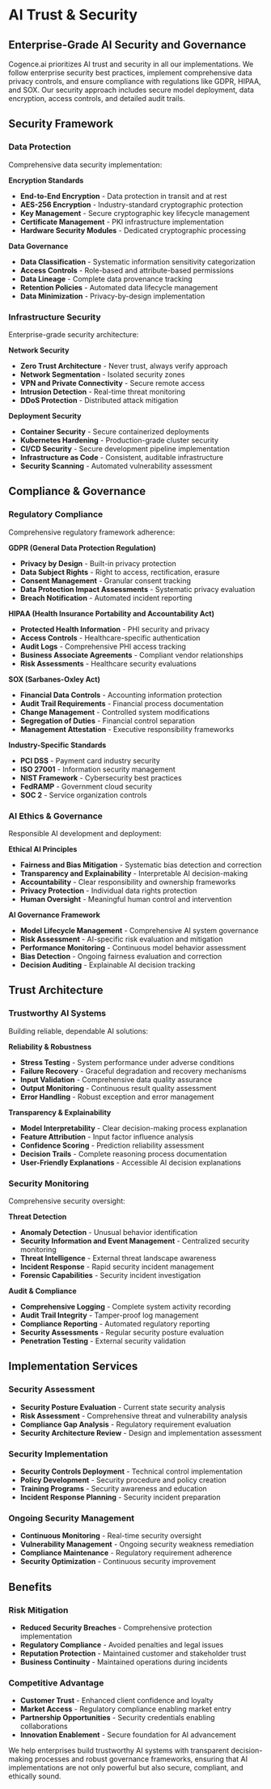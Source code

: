 # AI Trust & Security

## Enterprise-Grade AI Security and Governance

Cogence.ai prioritizes AI trust and security in all our implementations. We follow enterprise security best practices, implement comprehensive data privacy controls, and ensure compliance with regulations like GDPR, HIPAA, and SOX. Our security approach includes secure model deployment, data encryption, access controls, and detailed audit trails.

## Security Framework

### Data Protection
Comprehensive data security implementation:

**Encryption Standards**
- **End-to-End Encryption** - Data protection in transit and at rest
- **AES-256 Encryption** - Industry-standard cryptographic protection
- **Key Management** - Secure cryptographic key lifecycle management
- **Certificate Management** - PKI infrastructure implementation
- **Hardware Security Modules** - Dedicated cryptographic processing

**Data Governance**
- **Data Classification** - Systematic information sensitivity categorization
- **Access Controls** - Role-based and attribute-based permissions
- **Data Lineage** - Complete data provenance tracking
- **Retention Policies** - Automated data lifecycle management
- **Data Minimization** - Privacy-by-design implementation

### Infrastructure Security
Enterprise-grade security architecture:

**Network Security**
- **Zero Trust Architecture** - Never trust, always verify approach
- **Network Segmentation** - Isolated security zones
- **VPN and Private Connectivity** - Secure remote access
- **Intrusion Detection** - Real-time threat monitoring
- **DDoS Protection** - Distributed attack mitigation

**Deployment Security**
- **Container Security** - Secure containerized deployments
- **Kubernetes Hardening** - Production-grade cluster security
- **CI/CD Security** - Secure development pipeline implementation
- **Infrastructure as Code** - Consistent, auditable infrastructure
- **Security Scanning** - Automated vulnerability assessment

## Compliance & Governance

### Regulatory Compliance
Comprehensive regulatory framework adherence:

**GDPR (General Data Protection Regulation)**
- **Privacy by Design** - Built-in privacy protection
- **Data Subject Rights** - Right to access, rectification, erasure
- **Consent Management** - Granular consent tracking
- **Data Protection Impact Assessments** - Systematic privacy evaluation
- **Breach Notification** - Automated incident reporting

**HIPAA (Health Insurance Portability and Accountability Act)**
- **Protected Health Information** - PHI security and privacy
- **Access Controls** - Healthcare-specific authentication
- **Audit Logs** - Comprehensive PHI access tracking
- **Business Associate Agreements** - Compliant vendor relationships
- **Risk Assessments** - Healthcare security evaluations

**SOX (Sarbanes-Oxley Act)**
- **Financial Data Controls** - Accounting information protection
- **Audit Trail Requirements** - Financial process documentation
- **Change Management** - Controlled system modifications
- **Segregation of Duties** - Financial control separation
- **Management Attestation** - Executive responsibility frameworks

**Industry-Specific Standards**
- **PCI DSS** - Payment card industry security
- **ISO 27001** - Information security management
- **NIST Framework** - Cybersecurity best practices
- **FedRAMP** - Government cloud security
- **SOC 2** - Service organization controls

### AI Ethics & Governance
Responsible AI development and deployment:

**Ethical AI Principles**
- **Fairness and Bias Mitigation** - Systematic bias detection and correction
- **Transparency and Explainability** - Interpretable AI decision-making
- **Accountability** - Clear responsibility and ownership frameworks
- **Privacy Protection** - Individual data rights protection
- **Human Oversight** - Meaningful human control and intervention

**AI Governance Framework**
- **Model Lifecycle Management** - Comprehensive AI system governance
- **Risk Assessment** - AI-specific risk evaluation and mitigation
- **Performance Monitoring** - Continuous model behavior assessment
- **Bias Detection** - Ongoing fairness evaluation and correction
- **Decision Auditing** - Explainable AI decision tracking

## Trust Architecture

### Trustworthy AI Systems
Building reliable, dependable AI solutions:

**Reliability & Robustness**
- **Stress Testing** - System performance under adverse conditions
- **Failure Recovery** - Graceful degradation and recovery mechanisms
- **Input Validation** - Comprehensive data quality assurance
- **Output Monitoring** - Continuous result quality assessment
- **Error Handling** - Robust exception and error management

**Transparency & Explainability**
- **Model Interpretability** - Clear decision-making process explanation
- **Feature Attribution** - Input factor influence analysis
- **Confidence Scoring** - Prediction reliability assessment
- **Decision Trails** - Complete reasoning process documentation
- **User-Friendly Explanations** - Accessible AI decision explanations

### Security Monitoring
Comprehensive security oversight:

**Threat Detection**
- **Anomaly Detection** - Unusual behavior identification
- **Security Information and Event Management** - Centralized security monitoring
- **Threat Intelligence** - External threat landscape awareness
- **Incident Response** - Rapid security incident management
- **Forensic Capabilities** - Security incident investigation

**Audit & Compliance**
- **Comprehensive Logging** - Complete system activity recording
- **Audit Trail Integrity** - Tamper-proof log management
- **Compliance Reporting** - Automated regulatory reporting
- **Security Assessments** - Regular security posture evaluation
- **Penetration Testing** - External security validation

## Implementation Services

### Security Assessment
- **Security Posture Evaluation** - Current state security analysis
- **Risk Assessment** - Comprehensive threat and vulnerability analysis
- **Compliance Gap Analysis** - Regulatory requirement evaluation
- **Security Architecture Review** - Design and implementation assessment

### Security Implementation
- **Security Controls Deployment** - Technical control implementation
- **Policy Development** - Security procedure and policy creation
- **Training Programs** - Security awareness and education
- **Incident Response Planning** - Security incident preparation

### Ongoing Security Management
- **Continuous Monitoring** - Real-time security oversight
- **Vulnerability Management** - Ongoing security weakness remediation
- **Compliance Maintenance** - Regulatory requirement adherence
- **Security Optimization** - Continuous security improvement

## Benefits

### Risk Mitigation
- **Reduced Security Breaches** - Comprehensive protection implementation
- **Regulatory Compliance** - Avoided penalties and legal issues
- **Reputation Protection** - Maintained customer and stakeholder trust
- **Business Continuity** - Maintained operations during incidents

### Competitive Advantage
- **Customer Trust** - Enhanced client confidence and loyalty
- **Market Access** - Regulatory compliance enabling market entry
- **Partnership Opportunities** - Security credentials enabling collaborations
- **Innovation Enablement** - Secure foundation for AI advancement

We help enterprises build trustworthy AI systems with transparent decision-making processes and robust governance frameworks, ensuring that AI implementations are not only powerful but also secure, compliant, and ethically sound.